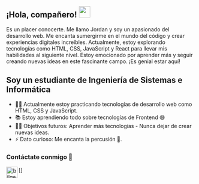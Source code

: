 ## ¡Hola, compañero! <img width="30px" src="https://media.tenor.com/images/3b388fe03da271d2674faf85eb7c3fcd/tenor.gif" />

Es un placer conocerte. Me llamo Jordan y soy un apasionado del desarrollo web. Me encanta sumergirme en el mundo del código y crear experiencias digitales increíbles. Actualmente, estoy explorando tecnologías como HTML, CSS, JavaScript y React para llevar mis habilidades al siguiente nivel. Estoy emocionado por aprender más y seguir creando nuevas ideas en este fascinante campo. ¡Es genial estar aquí!

## Soy un estudiante de Ingeniería de Sistemas e Informática

- 👨‍💻 Actualmente estoy practicando tecnologías de desarrollo web como HTML, CSS y JavaScript.
- 📚 Estoy aprendiendo todo sobre tecnologías de Frontend 😅
- 💪🏼 Objetivos futuros: Aprender más tecnologías - Nunca dejar de crear nuevas ideas.
- ⚡  Dato curioso: Me encanta la percusión 🥁.

### Contáctate conmigo 📝

[<img align="left" alt="bilgehangecici.site" height="30px" src="https://img.shields.io/badge/Instagram-E4405F?style=for-the-badge&logo=instagram&logoColor=white
" />]
